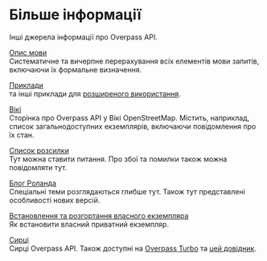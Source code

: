 Більше інформації
=================

Інші джерела інформації про Overpass API.

[Опис мови](https://wiki.openstreetmap.org/wiki/Overpass_API/Overpass_QL)  
Систематичне та вичерпне перерахування всіх елементів мови запитів, включаючи їх формальне визначення.

[Приклади](https://wiki.openstreetmap.org/wiki/Overpass_API/Overpass_API_by_Example)  
та інші приклади для [розширеного використання](https://wiki.openstreetmap.org/wiki/Overpass_API/Advanced_examples).

[Вікі](https://wiki.openstreetmap.org/wiki/Overpass_API)  
Сторінка про Overpass API у Вікі OpenStreetMap.
Містить, наприклад, список загальнодоступних екземплярів, включаючи повідомлення про їх стан.

[Список розсилки](https://listes.openstreetmap.fr/wws/info/overpass)  
Тут можна ставити питання.
Про збої та помилки також можна повідомляти тут.

[Блог Роланда](https://dev.overpass-api.de/blog/)  
Спеціальні теми розглядаються глибше тут.
Також тут представлені особливості нових версій.

[Встановлення та розгортання власного екземпляра](https://dev.overpass-api.de/no_frills.html)  
Як встановити власний приватний екземпляр.

[Сирці](https://github.com/drolbr/Overpass-API)  
Сирці Overpass API.
Також доступні на [Overpass Turbo](https://github.com/tyrasd/overpass-turbo) та [цей довідник](https://github.com/drolbr/overpass-doc).
